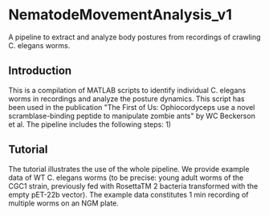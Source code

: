 # NematodeMovementAnalysis_v1
A pipeline to extract and analyze body postures from recordings of crawling C. elegans worms.

  ## Introduction
  This is a compilation of MATLAB scripts to identify individual C. elegans worms in recordings and analyze the posture dynamics.
  This script has been used in the publication "The First of Us: Ophiocordyceps use a novel scramblase-binding peptide to manipulate zombie ants" by WC Beckerson et al.
  The pipeline includes the following steps:
  1)


  ## Tutorial
  The tutorial illustrates the use of the whole pipeline. We provide example data of WT C. elegans worms (to be precise: young adult worms of the CGC1 strain, previously fed with RosettaTM 2 bacteria transformed with the empty pET-22b vector). The example data constitutes 1 min recording of multiple worms on an NGM plate.

